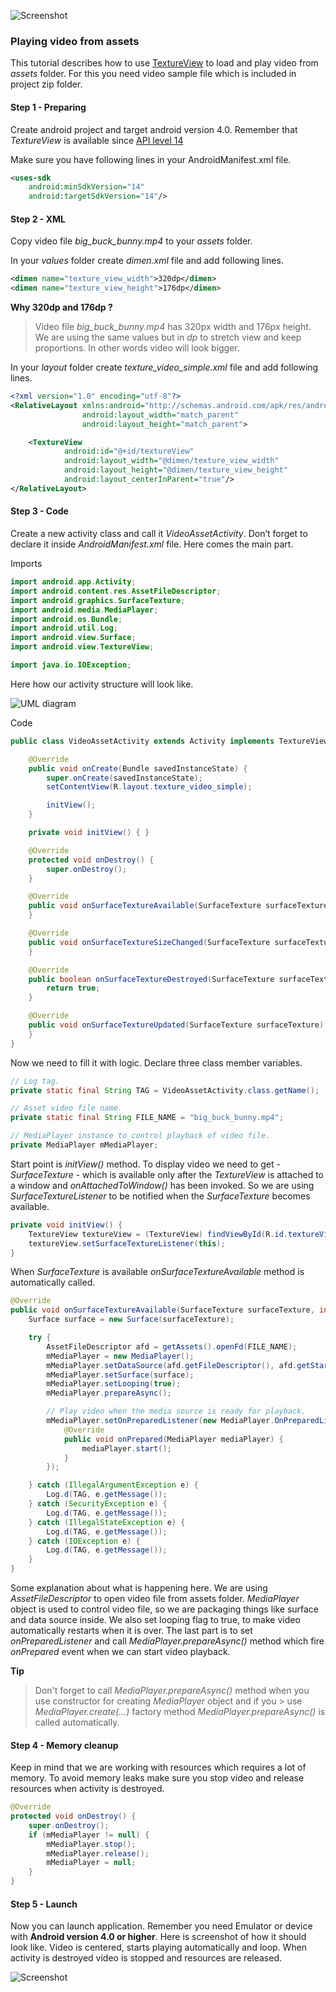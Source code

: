 ![Screenshot][5]

### Playing video from assets

This tutorial describes how to use [TextureView][1] to load and play video from *assets* folder. For this you need video sample file which is included in project zip folder.

#### Step 1 - Preparing

Create android project and target android version 4.0. Remember that *TextureView* is available since [API level 14][2]

Make sure you have following lines in your AndroidManifest.xml file.
```xml
<uses-sdk
    android:minSdkVersion="14"
    android:targetSdkVersion="14"/>
```

#### Step 2 - XML
Copy video file *big_buck_bunny.mp4* to your *assets* folder.

In your *values* folder create *dimen.xml* file and add following lines.
```xml
<dimen name="texture_view_width">320dp</dimen>
<dimen name="texture_view_height">176dp</dimen>
```

**Why 320dp and 176dp ?**  
> Video file *big_buck_bunny.mp4* has 320px width
> and 176px height. We are using the same values but in *dp* to stretch
> view and keep proportions. In other words video will look bigger.

In your *layout* folder create *texture_video_simple.xml* file and add following lines.
```xml
<?xml version="1.0" encoding="utf-8"?>
<RelativeLayout xmlns:android="http://schemas.android.com/apk/res/android"
                android:layout_width="match_parent"
                android:layout_height="match_parent">

    <TextureView
            android:id="@+id/textureView"
            android:layout_width="@dimen/texture_view_width"
            android:layout_height="@dimen/texture_view_height"
            android:layout_centerInParent="true"/>
</RelativeLayout>
```

#### Step 3 - Code

Create a new activity class and call it *VideoAssetActivity*. Don’t forget to declare it inside *AndroidManifest.xml* file. Here comes the main part.

Imports
```java
import android.app.Activity;
import android.content.res.AssetFileDescriptor;
import android.graphics.SurfaceTexture;
import android.media.MediaPlayer;
import android.os.Bundle;
import android.util.Log;
import android.view.Surface;
import android.view.TextureView;

import java.io.IOException;
```

Here how our activity structure will look like.

![UML diagram][3]

Code

```java
public class VideoAssetActivity extends Activity implements TextureView.SurfaceTextureListener {

    @Override
    public void onCreate(Bundle savedInstanceState) {
        super.onCreate(savedInstanceState);
        setContentView(R.layout.texture_video_simple);

        initView();
    }

    private void initView() { }

    @Override
    protected void onDestroy() {
        super.onDestroy();
    }

    @Override
    public void onSurfaceTextureAvailable(SurfaceTexture surfaceTexture, int i, int i2) {
    }

    @Override
    public void onSurfaceTextureSizeChanged(SurfaceTexture surfaceTexture, int i, int i2) {
    }

    @Override
    public boolean onSurfaceTextureDestroyed(SurfaceTexture surfaceTexture) {
        return true;
    }

    @Override
    public void onSurfaceTextureUpdated(SurfaceTexture surfaceTexture) {
    }
}
```
Now we need to fill it with logic. Declare three class member variables.
```java
// Log tag.
private static final String TAG = VideoAssetActivity.class.getName();

// Asset video file name.
private static final String FILE_NAME = "big_buck_bunny.mp4";

// MediaPlayer instance to control playback of video file.
private MediaPlayer mMediaPlayer;
```
Start point is *initView()* method. To display video we need to get - *SurfaceTexture* - which is available only after the *TextureView* is attached to a window and *onAttachedToWindow()* has been invoked. So we are using *SurfaceTextureListener* to be notified when the *SurfaceTexture* becomes available.
```java
private void initView() {
    TextureView textureView = (TextureView) findViewById(R.id.textureView);
    textureView.setSurfaceTextureListener(this);
}
```

When *SurfaceTexture* is available *onSurfaceTextureAvailable* method is automatically called.
```java
@Override
public void onSurfaceTextureAvailable(SurfaceTexture surfaceTexture, int i, int i2) {
    Surface surface = new Surface(surfaceTexture);

    try {
        AssetFileDescriptor afd = getAssets().openFd(FILE_NAME);
        mMediaPlayer = new MediaPlayer();
        mMediaPlayer.setDataSource(afd.getFileDescriptor(), afd.getStartOffset(), afd.getLength());
        mMediaPlayer.setSurface(surface);
        mMediaPlayer.setLooping(true);
        mMediaPlayer.prepareAsync();

        // Play video when the media source is ready for playback.
        mMediaPlayer.setOnPreparedListener(new MediaPlayer.OnPreparedListener() {
            @Override
            public void onPrepared(MediaPlayer mediaPlayer) {
                mediaPlayer.start();
            }
        });

    } catch (IllegalArgumentException e) {
        Log.d(TAG, e.getMessage());
    } catch (SecurityException e) {
        Log.d(TAG, e.getMessage());
    } catch (IllegalStateException e) {
        Log.d(TAG, e.getMessage());
    } catch (IOException e) {
        Log.d(TAG, e.getMessage());
    }
}
```
Some explanation about what is happening here. We are using *AssetFileDescriptor* to open video file from assets folder. *MediaPlayer* object is used to control video file, so we are packaging things like surface and data source inside. We also set looping flag to true, to make video automatically restarts when it is over. The last part is to set *onPreparedListener* and call *MediaPlayer.prepareAsync()* method which fire *onPrepared* event when we can start video playback.

**Tip**
> Don't forget to call *MediaPlayer.prepareAsync()* method when you use constructor for creating *MediaPlayer* object and if you > use *MediaPlayer.create(...)* factory method *MediaPlayer.prepareAsync()* is called automatically.

#### Step 4 - Memory cleanup

Keep in mind that we are working with resources which requires a lot of memory. To avoid memory leaks make sure you stop video and release resources when activity is destroyed.
```java
@Override
protected void onDestroy() {
    super.onDestroy();
    if (mMediaPlayer != null) {
        mMediaPlayer.stop();
        mMediaPlayer.release();
        mMediaPlayer = null;
    }
}
```

#### Step 5 - Launch
Now you can launch application. Remember you need Emulator or device with **Android version 4.0 or higher**. Here is screenshot of how it should look like. Video is centered, starts playing automatically and loop. When activity is destroyed video is stopped and resources are released.

![Screenshot][4]

  [1]: http://developer.android.com/reference/android/view/TextureView.html
  [2]: http://developer.android.com/guide/topics/manifest/uses-sdk-element.html#ApiLevels
  [3]: https://raw.github.com/dmytrodanylyk/dmytrodanylyk/gh-pages/images/articles/surface-view-uml-1.png
  [4]: https://raw.github.com/dmytrodanylyk/dmytrodanylyk/gh-pages/images/articles/surface-view-screenshot-1.png
  [5]: https://raw.github.com/dmytrodanylyk/dmytrodanylyk/gh-pages/images/articles/surface-view-play-video.png
